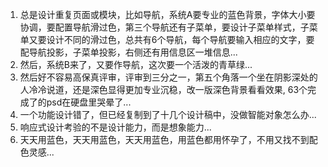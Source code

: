 1. 总是设计重复页面或模块，比如导航，系统A要专业的蓝色背景，字体大小要协调，要配置导航滑过色，第三个导航还有子菜单，要设计子菜单样式，子菜单又要设计不同的滑过色，总共有6个导航，每个导航要输入相应的文字，要配导航投影，子菜单投影，右侧还有用信息区一堆信息...
2. 然后，系统B来了，又要作导航，这次要一个活泼的青草绿...
3. 然后好不容易高保真评审，评审到三分之一，第五个角落一个坐在阴影深处的人冷冷说道，还是深色显得更加专业沉稳，改一版深色背景看看效果, 63个完成了的psd在硬盘里哭晕了...
4. 一个功能设计错了，但已经复制到了十几个设计稿中，没做智能对象怎么办...
5. 响应式设计考验的不是设计能力，而是想象能力...
6. 天天用蓝色，天天用蓝色，天天用蓝色，用蓝色都用怀孕了，不用又找不到配色灵感...
